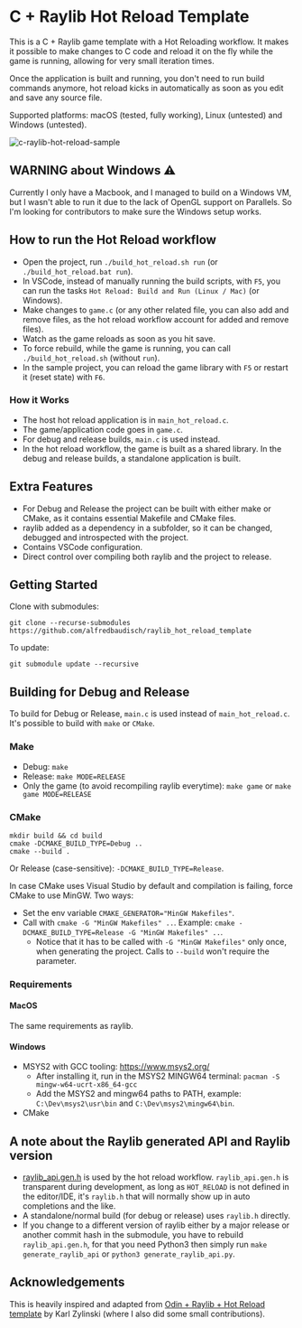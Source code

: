 ﻿# C + Raylib Hot Reload Template
This is a C + Raylib game template with a Hot Reloading workflow. It makes it possible to make changes to C code and reload it on the fly while the game is running, allowing for very small iteration times.

Once the application is built and running, you don't need to run build commands anymore, hot reload kicks in automatically as soon as you edit and save any source file.

Supported platforms: macOS (tested, fully working), Linux (untested) and Windows (untested).

![c-raylib-hot-reload-sample](https://github.com/user-attachments/assets/8b15bac3-59cf-4e3b-bb4d-9a5b43bfbb3e)

## WARNING about Windows ⚠️
Currently I only have a Macbook, and I managed to build on a Windows VM, but I wasn't able to run it due to the lack of OpenGL support on Parallels. So I'm looking for contributors to make sure the Windows setup works.

## How to run the Hot Reload workflow
- Open the project, run `./build_hot_reload.sh run` (or `./build_hot_reload.bat run`).
- In VSCode, instead of manually running the build scripts, with `F5`, you can run the tasks `Hot Reload: Build and Run (Linux / Mac)` (or Windows).
- Make changes to `game.c` (or any other related file, you can also add and remove files, as the hot reload workflow account for added and remove files).
- Watch as the game reloads as soon as you hit save.
- To force rebuild, while the game is running, you can call `./build_hot_reload.sh` (without `run`).
- In the sample project, you can reload the game library with `F5` or restart it (reset state) with `F6`.

### How it Works
- The host hot reload application is in `main_hot_reload.c`.
- The game/application code goes in `game.c`.
- For debug and release builds, `main.c` is used instead.
- In the hot reload workflow, the game is built as a shared library. In the debug and release builds, a standalone application is built.

## Extra Features
- For Debug and Release the project can be built with either make or CMake, as it contains essential Makefile and CMake files.
- raylib added as a dependency in a subfolder, so it can be changed, debugged and introspected with the project.
- Contains VSCode configuration.
- Direct control over compiling both raylib and the project to release.

## Getting Started
Clone with submodules:
```
git clone --recurse-submodules https://github.com/alfredbaudisch/raylib_hot_reload_template
```

To update:
```
git submodule update --recursive
```

## Building for Debug and Release
To build for Debug or Release, `main.c` is used instead of `main_hot_reload.c`. It's possible to build with `make` or `CMake`.

### Make
- Debug: `make`
- Release: `make MODE=RELEASE`
- Only the game (to avoid recompiling raylib everytime): `make game` or `make game MODE=RELEASE`

### CMake
```
mkdir build && cd build
cmake -DCMAKE_BUILD_TYPE=Debug ..
cmake --build .
```

Or Release (case-sensitive): `-DCMAKE_BUILD_TYPE=Release`.

In case CMake uses Visual Studio by default and compilation is failing, force CMake to use MinGW. Two ways:
- Set the env variable `CMAKE_GENERATOR="MinGW Makefiles"`.
- Call with `cmake -G "MinGW Makefiles" ..`. Example: `cmake -DCMAKE_BUILD_TYPE=Release -G "MinGW Makefiles" ..`.
  - Notice that it has to be called with `-G "MinGW Makefiles"` only once, when generating the project. Calls to `--build` won't require the parameter.

### Requirements
#### MacOS
The same requirements as raylib.

#### Windows
- MSYS2 with GCC tooling: https://www.msys2.org/
  - After installing it, run in the MSYS2 MINGW64 terminal: `pacman -S mingw-w64-ucrt-x86_64-gcc`
  - Add the MSYS2 and mingw64 paths to PATH, example: `C:\Dev\msys2\usr\bin` and `C:\Dev\msys2\mingw64\bin`.
- CMake

## A note about the Raylib generated API and Raylib version
- [raylib_api.gen.h](src/hot_reload/raylib_api.gen.h) is used by the hot reload workflow. `raylib_api.gen.h` is transparent during development, as long as `HOT_RELOAD` is not defined in the editor/IDE, it's `raylib.h` that will normally show up in auto completions and the like. 
- A standalone/normal build (for debug or release) uses `raylib.h` directly.
- If you change to a different version of raylib either by a major release or another commit hash in the submodule, you have to rebuild `raylib_api.gen.h`, for that you need Python3 then simply run `make generate_raylib_api` or `python3 generate_raylib_api.py`.

## Acknowledgements
This is heavily inspired and adapted from [Odin + Raylib + Hot Reload template](https://github.com/karl-zylinski/odin-raylib-hot-reload-game-template) by Karl Zylinski (where I also did some small contributions).
